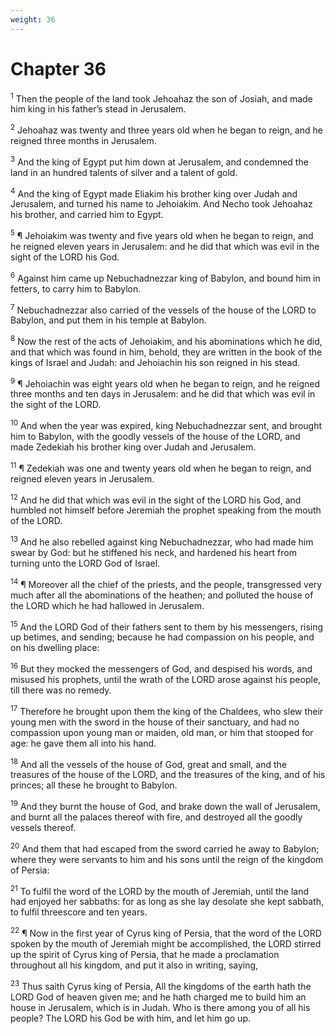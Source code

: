 ```yaml
---
weight: 36
---
```


# Chapter 36

<sup>1</sup> Then the people of the land took Jehoahaz the son of Josiah, and made him king in his father’s stead in Jerusalem. 

<sup>2</sup> Jehoahaz was twenty and three years old when he began to reign, and he reigned three months in Jerusalem. 

<sup>3</sup> And the king of Egypt put him down at Jerusalem, and condemned the land in an hundred talents of silver and a talent of gold. 

<sup>4</sup> And the king of Egypt made Eliakim his brother king over Judah and Jerusalem, and turned his name to Jehoiakim. And Necho took Jehoahaz his brother, and carried him to Egypt. 

<sup>5</sup> ¶ Jehoiakim was twenty and five years old when he began to reign, and he reigned eleven years in Jerusalem: and he did that which was evil in the sight of the LORD his God. 

<sup>6</sup> Against him came up Nebuchadnezzar king of Babylon, and bound him in fetters, to carry him to Babylon. 

<sup>7</sup> Nebuchadnezzar also carried of the vessels of the house of the LORD to Babylon, and put them in his temple at Babylon. 

<sup>8</sup> Now the rest of the acts of Jehoiakim, and his abominations which he did, and that which was found in him, behold, they are written in the book of the kings of Israel and Judah: and Jehoiachin his son reigned in his stead. 

<sup>9</sup> ¶ Jehoiachin was eight years old when he began to reign, and he reigned three months and ten days in Jerusalem: and he did that which was evil in the sight of the LORD. 

<sup>10</sup> And when the year was expired, king Nebuchadnezzar sent, and brought him to Babylon, with the goodly vessels of the house of the LORD, and made Zedekiah his brother king over Judah and Jerusalem. 

<sup>11</sup> ¶ Zedekiah was one and twenty years old when he began to reign, and reigned eleven years in Jerusalem. 

<sup>12</sup> And he did that which was evil in the sight of the LORD his God, and humbled not himself before Jeremiah the prophet speaking from the mouth of the LORD. 

<sup>13</sup> And he also rebelled against king Nebuchadnezzar, who had made him swear by God: but he stiffened his neck, and hardened his heart from turning unto the LORD God of Israel. 

<sup>14</sup> ¶ Moreover all the chief of the priests, and the people, transgressed very much after all the abominations of the heathen; and polluted the house of the LORD which he had hallowed in Jerusalem. 

<sup>15</sup> And the LORD God of their fathers sent to them by his messengers, rising up betimes, and sending; because he had compassion on his people, and on his dwelling place: 

<sup>16</sup> But they mocked the messengers of God, and despised his words, and misused his prophets, until the wrath of the LORD arose against his people, till there was no remedy. 

<sup>17</sup> Therefore he brought upon them the king of the Chaldees, who slew their young men with the sword in the house of their sanctuary, and had no compassion upon young man or maiden, old man, or him that stooped for age: he gave them all into his hand. 

<sup>18</sup> And all the vessels of the house of God, great and small, and the treasures of the house of the LORD, and the treasures of the king, and of his princes; all these he brought to Babylon. 

<sup>19</sup> And they burnt the house of God, and brake down the wall of Jerusalem, and burnt all the palaces thereof with fire, and destroyed all the goodly vessels thereof. 

<sup>20</sup> And them that had escaped from the sword carried he away to Babylon; where they were servants to him and his sons until the reign of the kingdom of Persia: 

<sup>21</sup> To fulfil the word of the LORD by the mouth of Jeremiah, until the land had enjoyed her sabbaths: for as long as she lay desolate she kept sabbath, to fulfil threescore and ten years. 

<sup>22</sup> ¶ Now in the first year of Cyrus king of Persia, that the word of the LORD spoken by the mouth of Jeremiah might be accomplished, the LORD stirred up the spirit of Cyrus king of Persia, that he made a proclamation throughout all his kingdom, and put it also in writing, saying, 

<sup>23</sup> Thus saith Cyrus king of Persia, All the kingdoms of the earth hath the LORD God of heaven given me; and he hath charged me to build him an house in Jerusalem, which is in Judah. Who is there among you of all his people? The LORD his God be with him, and let him go up. 

